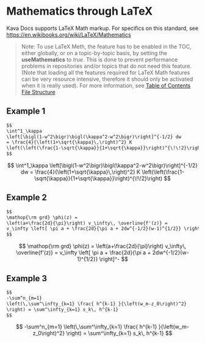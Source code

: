 # Mathematics through LaTeX

Kava Docs supports LaTeX Math markup. For specifics on this standard, see https://en.wikibooks.org/wiki/LaTeX/Mathematics

> Note: To use LaTeX Meth, the feature has to be enabled in the TOC, either globally, or on a topic-by-topic basis, by setting the **useMathematics** to *true*. This is done to prevent performance problems in repositories and/or topics that do not need this feature. (Note that loading all the features required for LaTeX Math features can be very resource intensive, therefore it should only be activated when it is really used). For more information, see [Table of Contents File Structure](TOC-File-Structure)

## Example 1

```txt
$$
\int^1_\kappa
\left[\bigl(1-w^2\bigr)\bigl(\kappa^2-w^2\bigr)\right]^{-1/2} dw
= \frac{4}{\left(1+\sqrt{\kappa}\,\right)^2} K
\left(\left(\frac{1-\sqrt{\kappa}}{1+\sqrt{\kappa}}\right)^{\!\!2}\right)
$$
```

$$
\int^1_\kappa
\left[\bigl(1-w^2\bigr)\bigl(\kappa^2-w^2\bigr)\right]^{-1/2} dw
= \frac{4}{\left(1+\sqrt{\kappa}\,\right)^2} K
\left(\left(\frac{1-\sqrt{\kappa}}{1+\sqrt{\kappa}}\right)^{\!\!2}\right)
$$

## Example 2

```txt
$$
\mathop{\rm grd} \phi(z) =
\left(a+\frac{2d}{\pi}\right) v_\infty\, \overline{f'(z)} =
v_\infty \left[ \pi a + \frac{2d}{\pi a + 2dw^{-1/2}(w-1)^{1/2}} \right]^-
$$
```

$$
\mathop{\rm grd} \phi(z) =
\left(a+\frac{2d}{\pi}\right) v_\infty\, \overline{f'(z)} =
v_\infty \left[ \pi a + \frac{2d}{\pi a + 2dw^{-1/2}(w-1)^{1/2}} \right]^-
$$

## Example 3

```txt
$$
-\sum^n_{m=1}
\left(\,\sum^\infty_{k=1} \frac{ h^{k-1} }{\left(w_m-z_0\right)^2}
\right) = \sum^\infty_{k=1} s_k\, h^{k-1}
$$
```

$$
-\sum^n_{m=1}
\left(\,\sum^\infty_{k=1} \frac{ h^{k-1} }{\left(w_m-z_0\right)^2}
\right) = \sum^\infty_{k=1} s_k\, h^{k-1}
$$
